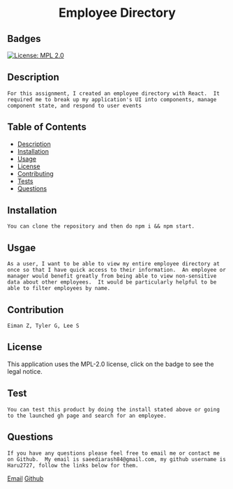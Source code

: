 
# <h1 align="center"> Employee Directory</h1>

## Badges
    
[![License: MPL 2.0](https://img.shields.io/badge/License-MPL%202.0-brightgreen.svg)](https://opensource.org/licenses/MPL-2.0)

## Description

    For this assignment, I created an employee directory with React.  It required me to break up my application's UI into components, manage component state, and respond to user events

 

## Table of Contents

- [Description](#description)
- [Installation](#installation)
- [Usage](#usage)
- [License](#license)
- [Contributing](#contributing)
- [Tests](#tests)
- [Questions](#questions)



## Installation

    You can clone the repository and then do npm i && npm start.

## Usgae

    As a user, I want to be able to view my entire employee directory at once so that I have quick access to their information.  An employee or manager would benefit greatly from being able to view non-sensitive data about other employees.  It would be particularly helpful to be able to filter employees by name.

## Contribution

    Eiman Z, Tyler G, Lee S

## License

  This application uses the MPL-2.0 license, click on the badge to see the legal notice.  

## Test

    You can test this product by doing the install stated above or going to the launched gh page and search for an employee.

## Questions

    If you have any questions please feel free to email me or contact me on Github.  My email is saeediarash84@gmail.com, my github username is Haru2727, follow the links below for them.

<a href="mailto:saeediarash84@gmail.com">Email</a>
[Github](https://github.com/Haru2727)
    